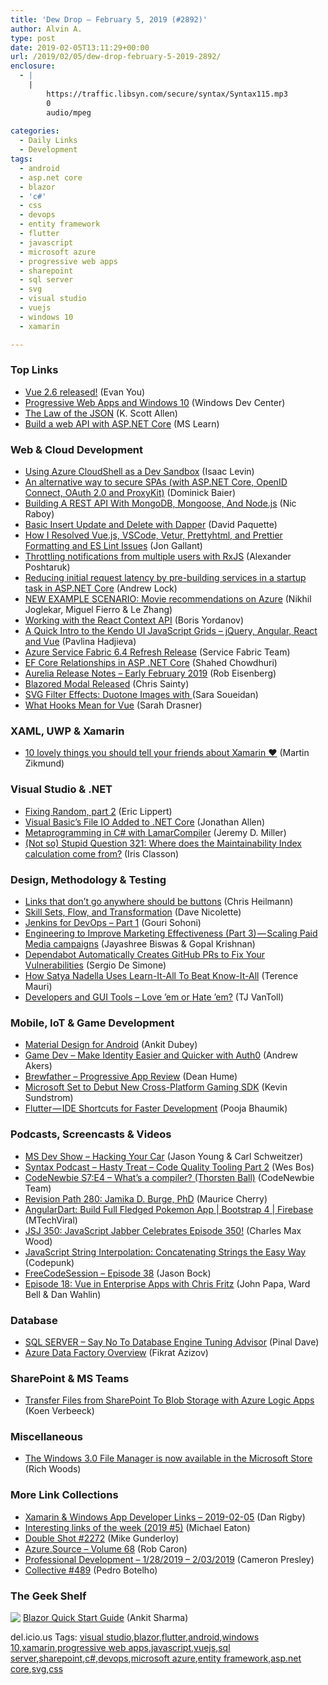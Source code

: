 ```yaml
---
title: 'Dew Drop – February 5, 2019 (#2892)'
author: Alvin A.
type: post
date: 2019-02-05T13:11:29+00:00
url: /2019/02/05/dew-drop-february-5-2019-2892/
enclosure:
  - |
    |
        https://traffic.libsyn.com/secure/syntax/Syntax115.mp3
        0
        audio/mpeg
        
categories:
  - Daily Links
  - Development
tags:
  - android
  - asp.net core
  - blazor
  - 'c#'
  - css
  - devops
  - entity framework
  - flutter
  - javascript
  - microsoft azure
  - progressive web apps
  - sharepoint
  - sql server
  - svg
  - visual studio
  - vuejs
  - windows 10
  - xamarin

---
```

### <a name="top"></a>Top Links

  * <a href="https://medium.com/the-vue-point/vue-2-6-released-66aa6c8e785e?source=rss----4b3ffc258019---4" target="_blank">Vue 2.6 released!</a> (Evan You)
  * <a href="https://developer.microsoft.com/en-us/windows/pwa" target="_blank">Progressive Web Apps and Windows 10</a> (Windows Dev Center)
  * <a href="http://odetocode.com/blogs/scott/archive/2019/02/04/the-law-of-the-json.aspx" target="_blank">The Law of the JSON</a> (K. Scott Allen)
  * <a href="https://docs.microsoft.com/en-us/learn/modules/build-web-api-net-core/" target="_blank">Build a web API with ASP.NET Core</a> (MS Learn)



### <a name="web"></a>Web & Cloud Development

  * <a href="https://www.isaaclevin.com/post/azure-cloudshell-sandbox/" target="_blank">Using Azure CloudShell as a Dev Sandbox</a> (Isaac Levin)
  * <a href="https://leastprivilege.com/2019/01/18/an-alternative-way-to-secure-spas-with-asp-net-core-openid-connect-oauth-2-0-and-proxykit/" target="_blank">An alternative way to secure SPAs (with ASP.NET Core, OpenID Connect, OAuth 2.0 and ProxyKit)</a> (Dominick Baier)
  * <a href="https://www.thepolyglotdeveloper.com/2019/02/building-rest-api-mongodb-mongoose-nodejs/" target="_blank">Building A REST API With MongoDB, Mongoose, And Node.js</a> (Nic Raboy)
  * <a href="http://www.davepaquette.com/archive/2019/02/04/basic-insert-update-delete-with-dapper.aspx" target="_blank">Basic Insert Update and Delete with Dapper</a> (David Paquette)
  * <a href="http://feedproxy.google.com/~r/jongallant/~3/GP2I3s9PLbM/" target="_blank">How I Resolved Vue.js, VSCode, Vetur, Prettyhtml, and Prettier Formatting and ES Lint Issues</a> (Jon Gallant)
  * <a href="https://blog.angularindepth.com/throttling-notifications-from-multiple-users-with-rxjs-4d90473f34aa?source=rss----e5ed704095b---4" target="_blank">Throttling notifications from multiple users with RxJS</a> (Alexander Poshtaruk)
  * <a href="https://andrewlock.net/reducing-latency-by-pre-building-singletons-in-asp-net-core/" target="_blank">Reducing initial request latency by pre-building services in a startup task in ASP.NET Core</a> (Andrew Lock)
  * <a href="https://blogs.msdn.microsoft.com/azurecat/2019/02/04/new-example-scenario-movie-recommendations-on-azure/" target="_blank">NEW EXAMPLE SCENARIO: Movie recommendations on Azure</a> (Nikhil Joglekar, Miguel Fierro & Le Zhang)
  * <a href="https://www.toptal.com/react/react-context-api" target="_blank">Working with the React Context API</a> (Boris Yordanov)
  * <a href="https://www.telerik.com/blogs/a-quick-intro-to-the-kendo-ui-javascript-grids-jquery-angular-react-vue" target="_blank">A Quick Intro to the Kendo UI JavaScript Grids &#8211; jQuery, Angular, React and Vue</a> (Pavlina Hadjieva)
  * <a href="https://blogs.msdn.microsoft.com/azureservicefabric/2019/02/04/azure-service-fabric-6-4-refresh-release/" target="_blank">Azure Service Fabric 6.4 Refresh Release</a> (Service Fabric Team)
  * <a href="https://wakeupandcode.com/ef-core-relationships-in-asp-net-core/" target="_blank">EF Core Relationships in ASP .NET Core</a> (Shahed Chowdhuri)
  * <a href="http://aurelia.io/blog/2019/02/04/aurelia-release-notes-early-february-2019" target="_blank">Aurelia Release Notes &#8211; Early February 2019</a> (Rob Eisenberg)
  * <a href="https://codedaze.io/blazored-modal-released/" target="_blank">Blazored Modal Released</a> (Chris Sainty)
  * <a href="http://feedproxy.google.com/~r/tympanus/~3/4JJSmU53YEE/" target="_blank">SVG Filter Effects: Duotone Images with </a>(Sara Soueidan)
  * <a href="https://css-tricks.com/what-hooks-mean-for-vue/" target="_blank">What Hooks Mean for Vue</a> (Sarah Drasner)



### <a name="silverlight"></a>XAML, UWP & Xamarin

  * <a href="https://blog.mzikmund.com/2019/02/things-to-tell-friends-about-xamarin/" target="_blank">10 lovely things you should tell your friends about Xamarin ❤</a> (Martin Zikmund)



### <a name="dotnet"></a>Visual Studio & .NET

  * <a href="https://ericlippert.com/2019/02/04/fixing-random-part-2/" target="_blank">Fixing Random, part 2</a> (Eric Lippert)
  * <a href="https://www.infoq.com/news/2019/02/VB-File-IO-Core?utm_campaign=infoq_content&utm_source=infoq&utm_medium=feed&utm_term=global" target="_blank">Visual Basic’s File IO Added to .NET Core</a> (Jonathan Allen)
  * <a href="https://jeremydmiller.com/2019/02/04/metaprogramming-in-c-with-lamarcompiler/" target="_blank">Metaprogramming in C# with LamarCompiler</a> (Jeremy D. Miller)
  * <a href="http://irisclasson.com/2019/02/03/not-so-stupid-question-321-where-does-the-maintainability-index-calculation-come-from/" target="_blank">(Not so) Stupid Question 321: Where does the Maintainability Index calculation come from?</a> (Iris Classon)



### <a name="design"></a>Design, Methodology & Testing

  * <a href="https://christianheilmann.com/2019/02/05/links-that-dont-go-anywhere-should-be-buttons/" target="_blank">Links that don’t go anywhere should be buttons</a> (Chris Heilmann)
  * <a href="http://feedproxy.google.com/~r/LeadingAgile/~3/NjbAAe8BRXA/" target="_blank">Skill Sets, Flow, and Transformation</a> (Dave Nicolette)
  * <a href="http://feedproxy.google.com/~r/netCurryRecentArticles/~3/e5PeGt_ZOwc/ShowArticle.aspx" target="_blank">Jenkins for DevOps – Part 1</a> (Gouri Sohoni)
  * <a href="https://medium.com/netflix-techblog/engineering-to-scale-paid-media-campaigns-84ba018fb3fa?source=rss----2615bd06b42e---4" target="_blank">Engineering to Improve Marketing Effectiveness (Part 3) — Scaling Paid Media campaigns</a> (Jayashree Biswas & Gopal Krishnan)
  * <a href="https://www.infoq.com/news/2019/02/github-dependabot-security?utm_campaign=infoq_content&utm_source=infoq&utm_medium=feed&utm_term=global" target="_blank">Dependabot Automatically Creates GitHub PRs to Fix Your Vulnerabilities</a> (Sergio De Simone)
  * <a href="https://www.inc.com/terence-mauri/how-satya-nadella-uses-learn-it-all-to-beat-know-it-all.html" target="_blank">How Satya Nadella Uses Learn-It-All To Beat Know-It-All</a> (Terence Mauri)
  * <a href="https://www.telerik.com/blogs/developers-and-gui-tools-love-em-or-hate-em" target="_blank">Developers and GUI Tools &#8211; Love &#8217;em or Hate &#8217;em?</a> (TJ VanToll)



### <a name="mobile"></a>Mobile, IoT & Game Development

  * <a href="https://android.jlelse.eu/material-design-for-android-523996401fc1?source=rss----8fca399d4de---4" target="_blank">Material Design for Android</a> (Ankit Dubey)
  * <a href="https://auth0.com/blog/game-dev-make-identity-easier-and-quicker-with-auth0/" target="_blank">Game Dev &#8211; Make Identity Easier and Quicker with Auth0</a> (Andrew Akers)
  * <a href="http://feedproxy.google.com/~r/DeanHumesBlog/~3/tjkN0fX5ezw/" target="_blank">Brewfather &#8211; Progressive App Review</a> (Dean Hume)
  * <a href="http://feedproxy.google.com/~r/ProgrammableWeb/~3/Fmm1dJsYgto/04" target="_blank">Microsoft Set to Debut New Cross-Platform Gaming SDK</a> (Kevin Sundstrom)
  * <a href="https://medium.com/flutter-community/flutter-ide-shortcuts-for-faster-development-2ef45c51085b?source=rss----86fb29d7cc6a---4" target="_blank">Flutter — IDE Shortcuts for Faster Development</a> (Pooja Bhaumik)



### <a name="podcasts"></a>Podcasts, Screencasts & Videos

  * <a href="http://msdevshow.com/2010/02/hacking-your-car/" target="_blank">MS Dev Show &#8211; Hacking Your Car</a> (Jason Young & Carl Schweitzer)
  * <a href="https://traffic.libsyn.com/secure/syntax/Syntax115.mp3" target="_blank">Syntax Podcast &#8211; Hasty Treat &#8211; Code Quality Tooling Part 2</a> (Wes Bos)
  * <a href="https://www.codenewbie.org/podcast/what-s-a-compiler" target="_blank">CodeNewbie S7:E4 &#8211; What&#8217;s a compiler? (Thorsten Ball)</a> (CodeNewbie Team)
  * <a href="http://revisionpath.simplecast.fm/jamika-burge" target="_blank">Revision Path 280: Jamika D. Burge, PhD</a> (Maurice Cherry)
  * <a href="http://www.youtube.com/watch?v=h6cjqcK3gJw" target="_blank">AngularDart: Build Full Fledged Pokemon App | Bootstrap 4 | Firebase</a> (MTechViral)
  * <a href="https://devchat.tv/js-jabber/jsj-350-javascript-jabber-celebrates-episode-350/" target="_blank">JSJ 350: JavaScript Jabber Celebrates Episode 350!</a> (Charles Max Wood)
  * <a href="http://www.youtube.com/watch?v=Y1Vcid6E_8o" target="_blank">JavaScript String Interpolation: Concatenating Strings the Easy Way</a> (Codepunk)
  * <a href="http://www.youtube.com/watch?v=ooTl3sp6tk8" target="_blank">FreeCodeSession &#8211; Episode 38</a> (Jason Bock)
  * <a href="http://www.realtalkjs.com/119f01db" target="_blank">Episode 18: Vue in Enterprise Apps with Chris Fritz</a> (John Papa, Ward Bell & Dan Wahlin)



### <a name="sql"></a>Database

  * <a href="https://blog.sqlauthority.com/2019/02/05/sql-server-say-no-to-database-engine-tuning-advisor/" target="_blank">SQL SERVER – Say No To Database Engine Tuning Advisor</a> (Pinal Dave)
  * <a href="http://feedproxy.google.com/~r/MSSQLTips-LatestSqlServerTips/~3/3kNnyelBGQQ/" target="_blank">Azure Data Factory Overview</a> (Fikrat Azizov)



### <a name="sp"></a>SharePoint & MS Teams

  * <a href="http://feedproxy.google.com/~r/MSSQLTips-LatestSqlServerTips/~3/2er2JC-_0pw/" target="_blank">Transfer Files from SharePoint To Blob Storage with Azure Logic Apps</a> (Koen Verbeeck)



### <a name="misc"></a>Miscellaneous

  * <a href="https://www.neowin.net/news/the-windows-30-file-manager-is-now-available-in-the-microsoft-store/" target="_blank">The Windows 3.0 File Manager is now available in the Microsoft Store</a> (Rich Woods)



### <a name="links"></a>More Link Collections

  * <a href="https://links.danrigby.com/2019/02/app-developer-links-2019-02-05/" target="_blank">Xamarin & Windows App Developer Links &#8211; 2019-02-05</a> (Dan Rigby)
  * <a href="https://samestuffdifferentday.com/2019/02/04/interesting-links-of-the-week-2019-5/" target="_blank">Interesting links of the week (2019 #5)</a> (Michael Eaton)
  * <a href="https://afreshcup.com/home/2019/02/05/double-shot-2272.html" target="_blank">Double Shot #2272</a> (Mike Gunderloy)
  * <a href="https://azure.microsoft.com/blog/azure-source-volume-68/" target="_blank">Azure.Source &#8211; Volume 68</a> (Rob Caron)
  * <a href="http://blog.thesoftwarementor.com/2019/02/04/professional-development-1-28-2019-2-03-2019/" target="_blank">Professional Development – 1/28/2019 – 2/03/2019</a> (Cameron Presley)
  * <a href="http://feedproxy.google.com/~r/tympanus/~3/ZAarP0W2IpU/" target="_blank">Collective #489</a> (Pedro Botelho)



### <a name="shelf"></a>The Geek Shelf

<a href="https://www.amazon.com/dp/178934414X/amavin-20" target="_blank"><img data-recalc-dims="1" decoding="async" align="left" style="margin: 0px 0px 10px; border: 0px currentcolor; border-image: none; float: left; display: inline; background-image: none;" src="https://i0.wp.com/images-na.ssl-images-amazon.com/images/I/61oW8b1DGJL._SS135_.jpg?w=660&#038;ssl=1" border="0" /></a>&nbsp;<a href="https://www.amazon.com/dp/178934414X/amavin-20" target="_blank">Blazor Quick Start Guide</a> (Ankit Sharma)









<div class="wlWriterEditableSmartContent" id="scid:77ECF5F8-D252-44F5-B4EB-D463C5396A79:94ef339b-33e7-405d-ae40-45002eda7f3f" style="margin: 0px; padding: 0px; float: none; display: inline;">
  del.icio.us Tags: <a href="http://del.icio.us/popular/visual+studio" rel="tag">visual studio</a>,<a href="http://del.icio.us/popular/blazor" rel="tag">blazor</a>,<a href="http://del.icio.us/popular/flutter" rel="tag">flutter</a>,<a href="http://del.icio.us/popular/android" rel="tag">android</a>,<a href="http://del.icio.us/popular/windows+10" rel="tag">windows 10</a>,<a href="http://del.icio.us/popular/xamarin" rel="tag">xamarin</a>,<a href="http://del.icio.us/popular/progressive+web+apps" rel="tag">progressive web apps</a>,<a href="http://del.icio.us/popular/javascript" rel="tag">javascript</a>,<a href="http://del.icio.us/popular/vuejs" rel="tag">vuejs</a>,<a href="http://del.icio.us/popular/sql+server" rel="tag">sql server</a>,<a href="http://del.icio.us/popular/sharepoint" rel="tag">sharepoint</a>,<a href="http://del.icio.us/popular/c%23" rel="tag">c#</a>,<a href="http://del.icio.us/popular/devops" rel="tag">devops</a>,<a href="http://del.icio.us/popular/microsoft+azure" rel="tag">microsoft azure</a>,<a href="http://del.icio.us/popular/entity+framework" rel="tag">entity framework</a>,<a href="http://del.icio.us/popular/asp.net+core" rel="tag">asp.net core</a>,<a href="http://del.icio.us/popular/svg" rel="tag">svg</a>,<a href="http://del.icio.us/popular/css" rel="tag">css</a>
</div>